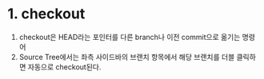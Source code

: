 # 1. checkout
1. checkout은 HEAD라는 포인터를 다른 branch나 이전 commit으로 옮기는 명령어
2. Source Tree에서는 좌측 사이드바의 브랜치 항목에서 해당 브랜치를 더블 클릭하면 자동으로 checkout된다.
